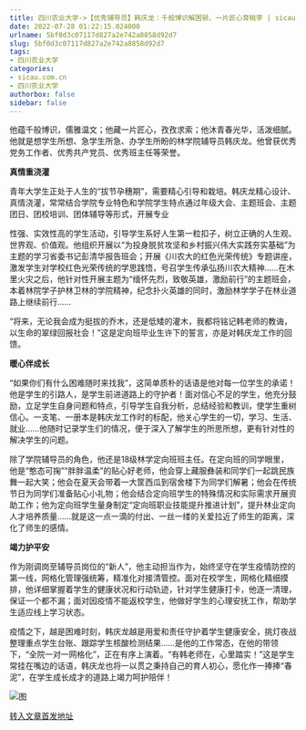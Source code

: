 ```yaml
---
title: 四川农业大学->【优秀辅导员】韩庆龙：千般博识解困顿，一片匠心育桃李 | sicau.com.cn
date: 2022-07-28 01:22:15.024000
urlname: 5bf0d3c07117d827a2e742a8858d92d7
slug: 5bf0d3c07117d827a2e742a8858d92d7
tags: 
- 四川农业大学
categories:
- sicau.com.cn
- 四川农业大学
authorbox: false
sidebar: false
---
```

他蕴千般博识，儒雅温文；他藏一片匠心，孜孜求索；他沐青春光华，活泼细腻。他就是想学生所想、急学生所急、办学生所盼的林学院辅导员韩庆龙。他曾获优秀党务工作者、优秀共产党员、优秀班主任等荣誉。

**真情重浇灌**

青年大学生正处于人生的“拔节孕穗期”，需要精心引导和栽培。韩庆龙精心设计、真情浇灌，常常结合学院专业特色和学院学生特点通过年级大会、主题班会、主题团日、团校培训、团体辅导等形式，开展专业
<!--more-->
性强、实效性高的学生活动，引导学生系好人生第一粒扣子，树立正确的人生观、世界观、价值观。他组织开展以“为投身脱贫攻坚和乡村振兴伟大实践夯实基础”为主题的学习省委书记彭清华报告班会；开展《川农大的红色光荣传统》专题讲座，激发学生对学校红色光荣传统的学思践悟，号召学生传承弘扬川农大精神……在木里火灾之后，他针对性开展主题为“缅怀先烈，致敬英雄，激励前行”的主题班会，本着林院学子护林卫林的学院精神，纪念扑火英雄的同时，激励林学学子在林业道路上继续前行……

“将来，无论我会成为挺拔的乔木，还是低矮的灌木，我都将铭记韩老师的教诲，以生命的翠绿回报社会！”这是定向班毕业生许下的誓言，亦是对韩庆龙工作的回馈。

**暖心伴成长**

“如果你们有什么困难随时来找我”，这简单质朴的话语是他对每一位学生的承诺！他是学生的引路人，是学生前进道路上的守护者！面对信心不足的学生，他充分鼓励，立足学生自身问题和特点，引导学生自我分析，总结经验和教训，使学生重树信心。一支笔、一册本是韩庆龙工作时的标配，他关心学生的一切，学习、生活、就业……他随时记录学生们的情况，便于深入了解学生的所思所想，更有针对性的解决学生的问题。

除了学院辅导员的角色，他还是18级林学定向班班主任。在定向班的同学眼里，他是“憨态可掬”“胖胖温柔”的贴心好老师，他会穿上藏服彝装和同学们一起跳民族舞一起大笑；他会在夏天会带着一大筐西瓜到宿舍楼下为同学们解暑；他会在传统节日为同学们准备贴心小礼物；他会结合定向班学生的特殊情况和实际需求开展资助工作；他为定向班学生量身制定“定向班职业技能提升推进计划”，提升林业定向人才培养质量……就是这一点一滴的付出、一丝一缕的关爱拉近了师生的距离，深化了师生的感情。

**竭力护平安**

作为刚调岗至辅导员岗位的“新人”，他主动担当作为，始终坚守在学生疫情防控的第一线，网格化管理强统筹，精准化对接清管控。面对在校学生，网格化精细摸排，他详细掌握着学生的健康状况和行动轨迹，针对学生健康打卡，他逐一清理，保证一个都不漏；面对因疫情不能返校学生，他做好学生的心理安抚工作，帮助学生适应线上学习状态。

疫情之下，越是困难时刻，韩庆龙越是用爱和责任守护着学生健康安全，挑灯夜战整理重点学生台账、跟踪学生核酸检测结果……是他的工作常态，在他的带领下，“全院一对一网格化”，正在有序上演着。“有韩老师在，心里踏实！”这是学生常挂在嘴边的话语，韩庆龙也将一以贯之秉持自己的育人初心，愿化作一捧捧“春泥”，在学生成长成才的道路上竭力呵护陪伴！

![图](https://news.sicau.edu.cn/__local/B/76/69/8CE900F4B494186C69A82EA761C_79B90737_6FDA.jpg)

[转入文章首发地址](https://news.sicau.edu.cn/info/1078/68989.htm)